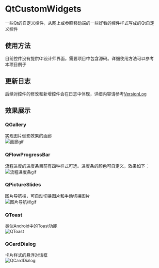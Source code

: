 # QtCustomWidgets
一些Qt的自定义控件，从网上或参照移动端的一些好看的控件样式写成的Qt自定义控件<br>
## 使用方法
目前控件没有提供Qt设计师界面，需要项目中包含源码。详细使用方法可以参考本项目例子
## 更新日志
后续对控件的修改和新增控件会在日志中体现，详细内容请参考[VersionLog](https://github.com/LnJan/WechatLuckyMoneyGetter/blob/master/VERSIONLOG.md)
## 效果展示
### QGallery
实现图片倒影效果的画廊<br>
![画廊gif](https://github.com/LnJan/QtCustomWidgets/blob/master/ScreenShorts/QGallery.gif)
### QFlowProgressBar
流程进度的进度条目前有四种样式可选。进度条的颜色可自定义，效果如下：<br>
![流程进度条gif](https://github.com/LnJan/QtCustomWidgets/blob/master/ScreenShorts/FlowProgress.gif)
### QPictureSlides
图片导航栏，可自动切换图片和手动切换图片<br>
![图片导航栏gif](https://github.com/LnJan/QtCustomWidgets/blob/master/ScreenShorts/Sildes.gif)
### QToast
类似Android中的Toast功能<br>
![QToast](https://github.com/LnJan/QtCustomWidgets/blob/master/ScreenShorts/Toast.gif)
### QCardDialog
卡片样式的悬浮对话框<br>
![QCardDialog](https://github.com/LnJan/QtCustomWidgets/blob/master/ScreenShorts/QCard.gif)
